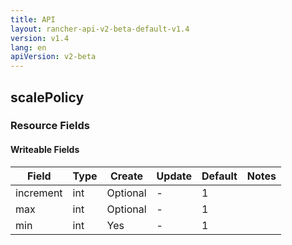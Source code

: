 ```yaml
---
title: API
layout: rancher-api-v2-beta-default-v1.4
version: v1.4
lang: en
apiVersion: v2-beta
---
```


## scalePolicy



### Resource Fields

#### Writeable Fields

Field | Type | Create | Update | Default | Notes
---|---|---|---|---|---
increment | int | Optional | - | 1 | 
max | int | Optional | - | 1 | 
min | int | Yes | - | 1 | 



<br>
